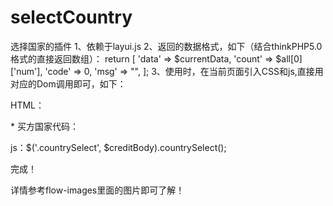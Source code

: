# selectCountry

选择国家的插件
1、依赖于layui.js 
2、返回的数据格式，如下（结合thinkPHP5.0 格式的直接返回数组）：
  return [
      'data'  => $currentData,
      'count' =>  $all[0]['num'],
      'code'  =>  0,
      'msg'   =>  "",
  ];
3、使用时，在当前页面引入CSS和js,直接用对应的Dom调用即可，如下：



   HTML： 
   <div class="layui-form-item">
  <label class="layui-form-label form-left-tag"><span class="must-input">*&nbsp;</span>买方国家代码：</label>
  <div class="layui-input-block  sap-line countrySelect"></div>
  </div>



  js：$('.countrySelect', $creditBody).countrySelect();
  
  完成！
  
  
  
  详情参考flow-images里面的图片即可了解！
  
  
  
  
  
  
